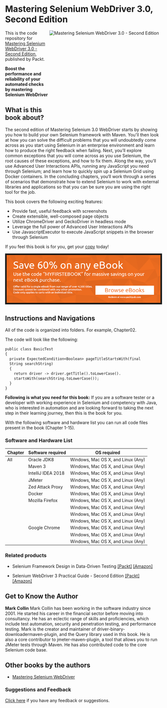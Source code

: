 # Mastering Selenium WebDriver 3.0, Second Edition

<a href="https://www.packtpub.com/web-development/mastering-selenium-webdriver-30-second-edition?utm_source=GitHub&utm_medium=repository&utm_campaign=9781788299671"><img src="https://dz13w8afd47il.cloudfront.net/sites/default/files/imagecache/ppv4_main_book_cover/B07967_MockupCover.png" alt="Mastering Selenium WebDriver 3.0 - Second Edition" height="256px" align="right"></a>

This is the code repository for [Mastering Selenium WebDriver 3.0 - Second Edition](https://www.packtpub.com/web-development/mastering-selenium-webdriver-30-second-edition?utm_source=GitHub&utm_medium=repository&utm_campaign=9781788299671), published by Packt.

**Boost the performance and reliability of your automated checks by mastering Selenium WebDriver**

## What is this book about?
The second edition of Mastering Selenium 3.0 WebDriver starts by showing you how to build your own Selenium framework with Maven. You'll then look at how you can solve the difficult problems that you will undoubtedly come across as you start using Selenium in an enterprise environment and learn how to produce the right feedback when failing. Next, you’ll explore common exceptions that you will come across as you use Selenium, the root causes of these exceptions, and how to fix them. Along the way, you’ll use Advanced User Interactions APIs, running any JavaScript you need through Selenium; and learn how to quickly spin up a Selenium Grid using Docker containers. In the concluding chapters, you‘ll work through a series of scenarios that demonstrate how to extend Selenium to work with external libraries and applications so that you can be sure you are using the right tool for the job.

This book covers the following exciting features: 
* Provide fast, useful feedback with screenshots
* Create extensible, well-composed page objects
* Utilize ChromeDriver and GeckoDriver in headless mode
* Leverage the full power of Advanced User Interactions APIs
* Use JavascriptExecutor to execute JavaScript snippets in the browser through Selenium

If you feel this book is for you, get your [copy](https://www.amazon.com/dp/1788299671) today!

<a href="https://www.packtpub.com/?utm_source=github&utm_medium=banner&utm_campaign=GitHubBanner"><img src="https://raw.githubusercontent.com/PacktPublishing/GitHub/master/GitHub.png" 
alt="https://www.packtpub.com/" border="5" /></a>


## Instructions and Navigations
All of the code is organized into folders. For example, Chapter02.

The code will look like the following:
```
public class BasicTest 
{
  private ExpectedCondition<Boolean> pageTitleStartsWith(final
  String searchString) 
  {
    return driver -> driver.getTitle().toLowerCase().
    startsWith(searchString.toLowerCase());
  }
}
```

**Following is what you need for this book:**
If you are a software tester or a developer with working experience in Selenium and competency with Java, who is interested in automation and are looking forward to taking the next step in their learning journey, then this is the book for you.

With the following software and hardware list you can run all code files present in the book (Chapter 1-15).

### Software and Hardware List

| Chapter | Software required                   | OS required                        |
| --------| ------------------------------------| -----------------------------------|
|  All    |Oracle JDK8                           | Windows, Mac OS X, and Linux (Any) |
|         | Maven 3                              | Windows, Mac OS X, and Linux (Any) |
|         | IntelliJ IDEA 2018                   | Windows, Mac OS X, and Linux (Any) |
|         | JMeter                               | Windows, Mac OS X, and Linux (Any) |
|         | Zed Attack Proxy                     | Windows, Mac OS X, and Linux (Any) |
|         | Docker                               | Windows, Mac OS X, and Linux (Any) |
|         | Mozilla Firefox                      | Windows, Mac OS X, and Linux (Any) |
|         |                                      | Windows, Mac OS X, and Linux (Any) |
|         |                                      | Windows, Mac OS X, and Linux (Any) |
|         |                                      | Windows, Mac OS X, and Linux (Any) |
|         | Google Chrome                        | Windows, Mac OS X, and Linux (Any) |
|         |                                      | Windows, Mac OS X, and Linux (Any) |
|         |                                      | Windows, Mac OS X, and Linux (Any) |




### Related products 
* Selenium Framework Design in Data-Driven Testing [[Packt]](https://www.packtpub.com/web-development/selenium-framework-design-data-driven-testing) [[Amazon]](https://www.amazon.in/Selenium-Framework-Design-Data-Driven-Testing/dp/1788473574)

* Selenium WebDriver 3 Practical Guide - Second Edition [[Packt]](https://www.packtpub.com/web-development/selenium-webdriver-3-practical-guide-second-edition) [[Amazon]](https://www.amazon.in/Selenium-WebDriver-Practical-Guide-automation-ebook/dp/B07BJKWB1J)

## Get to Know the Author
**Mark Collin**
Mark Collin has been working in the software industry since 2001. He started his career in the financial sector before moving into consultancy. He has an eclectic range of skills and proficiencies, which include test automation, security and penetration testing, and
performance testing. Mark is the creator and maintainer of driver-binary-downloadermaven-plugin, and the Query library used in this book. He is also a core contributor to jmeter-maven-plugin, a tool that allows you to run JMeter tests through Maven. He has also
contributed code to the core Selenium code base.


## Other books by the authors
* [Mastering Selenium WebDriver](https://www.packtpub.com/web-development/mastering-selenium-webdriver?utm_source=GitHub&utm_medium=repository&utm_campaign=9781784394356)

### Suggestions and Feedback
[Click here](https://docs.google.com/forms/d/e/1FAIpQLSdy7dATC6QmEL81FIUuymZ0Wy9vH1jHkvpY57OiMeKGqib_Ow/viewform) if you have any feedback or suggestions.
